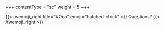 +++
contentType = "sc"
weight = 5
+++

{{< twemoji_right title="#Ooo" emoji="hatched-chick" >}}
Questions?
{{< /twemoji_right >}}
